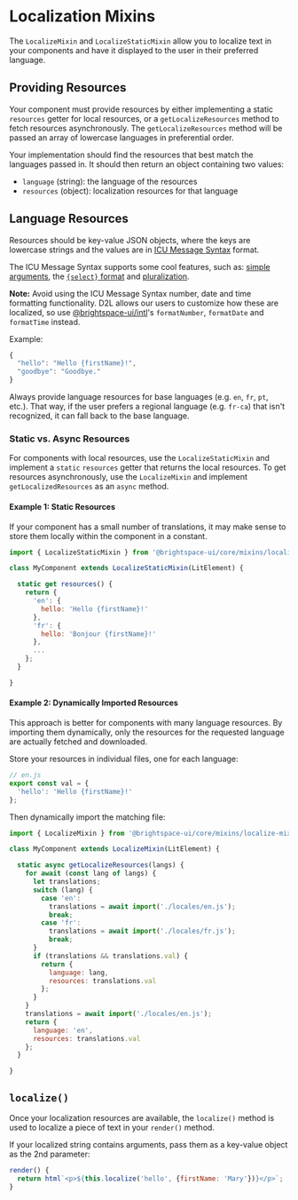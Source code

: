 # Localization Mixins

The `LocalizeMixin` and `LocalizeStaticMixin` allow you to localize text in your components and have it displayed to the user in their preferred language.

## Providing Resources

Your component must provide resources by either implementing a static `resources` getter for local resources, or a `getLocalizeResources` method to fetch resources asynchronously. The `getLocalizeResources` method will be passed an array of lowercase languages in preferential order.

Your implementation should find the resources that best match the languages passed in. It should then return an object containing two values:
- `language` (string): the language of the resources
- `resources` (object): localization resources for that language

## Language Resources

Resources should be key-value JSON objects, where the keys are lowercase strings and the values are in [ICU Message Syntax](https://formatjs.io/docs/core-concepts/icu-syntax/) format.

The ICU Message Syntax supports some cool features, such as: [simple arguments](https://formatjs.io/docs/core-concepts/icu-syntax/#simple-argument), the [`{select}` format](https://formatjs.io/docs/core-concepts/icu-syntax/#select-format) and [pluralization](https://formatjs.io/docs/core-concepts/icu-syntax/#plural-format).

**Note:** Avoid using the ICU Message Syntax number, date and time formatting functionality. D2L allows our users to customize how these are localized, so use [@brightspace-ui/intl](https://github.com/BrightspaceUI/intl)'s `formatNumber`, `formatDate` and `formatTime` instead.

Example:

```javascript
{
  "hello": "Hello {firstName}!",
  "goodbye": "Goodbye."
}
```

Always provide language resources for base languages (e.g. `en`, `fr`, `pt`, etc.). That way, if the user prefers a regional language (e.g. `fr-ca`) that isn't recognized, it can fall back to the base language.

### Static vs. Async Resources

For components with local resources, use the `LocalizeStaticMixin` and implement a `static` `resources` getter that returns the local resources. To get resources asynchronously, use the `LocalizeMixin` and implement `getLocalizedResources` as an `async` method.

#### Example 1: Static Resources

If your component has a small number of translations, it may make sense to store them locally within the component in a constant.

```javascript
import { LocalizeStaticMixin } from '@brightspace-ui/core/mixins/localize-static-mixin.js';

class MyComponent extends LocalizeStaticMixin(LitElement) {

  static get resources() {
    return {
      'en': {
        hello: 'Hello {firstName}!'
      },
      'fr': {
        hello: 'Bonjour {firstName}!'
      },
      ...
    };
  }

}
```

#### Example 2: Dynamically Imported Resources

This approach is better for components with many language resources. By importing them dynamically, only the resources for the requested language are actually fetched and downloaded.

Store your resources in individual files, one for each language:
```javascript
// en.js
export const val = {
  'hello': 'Hello {firstName}!'
};
```

Then dynamically import the matching file:
```javascript
import { LocalizeMixin } from '@brightspace-ui/core/mixins/localize-mixin.js';

class MyComponent extends LocalizeMixin(LitElement) {

  static async getLocalizeResources(langs) {
    for await (const lang of langs) {
      let translations;
      switch (lang) {
        case 'en':
          translations = await import('./locales/en.js');
          break;
        case 'fr':
          translations = await import('./locales/fr.js');
          break;
      }
      if (translations && translations.val) {
        return {
          language: lang,
          resources: translations.val
        };
      }
    }
    translations = await import('./locales/en.js');
    return {
      language: 'en',
      resources: translations.val
    };
  }

}
```

## `localize()`

Once your localization resources are available, the `localize()` method is used to localize a piece of text in your `render()` method.

If your localized string contains arguments, pass them as a key-value object as the 2nd parameter:

```javascript
render() {
  return html`<p>${this.localize('hello', {firstName: 'Mary'})}</p>`;
}
```